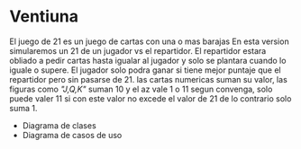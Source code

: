 # Ventiuna
El juego de 21 es un juego de cartas con una o mas barajas
En esta version simularemos un 21 de un jugador vs el repartidor.
El repartidor estara obliado a pedir cartas hasta igualar al jugador y solo se plantara cuando lo iguale o supere.
El jugador solo podra ganar si tiene mejor puntaje que el repartidor pero sin pasarse de 21.
las cartas numericas suman su valor, las figuras como _"J,Q,K"_ suman 10 y el az vale 1 o 11 segun convenga, solo puede valer 11 si con este valor
no excede el valor de 21 de lo contrario solo suma 1.
- Diagrama de clases
- Diagrama de casos de uso
